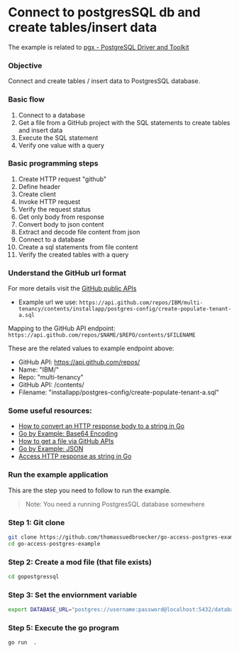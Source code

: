 # Connect to postgresSQL db and create tables/insert data

The example is related to [pgx - PostgreSQL Driver and Toolkit](https://github.com/jackc/pgx)

### Objective

Connect and create tables / insert data to PostgresSQL database.

### Basic flow 

1. Connect to a database
2. Get a file from a GitHub project with the SQL statements to create tables and insert data 
3. Execute the SQL statement
4. Verify one value with a query 

### Basic programming steps

1. Create HTTP request "github"
2. Define header
3. Create client
4. Invoke HTTP request
5. Verify the request status
6. Get only body from response
7. Convert body to json content
8. Extract and decode file content from json
9. Connect to a database
10. Create a sql statements from file content
11. Verify the created tables with a query	


### Understand the GitHub url format

For more details visit the [GitHub public APIs ](https://github.com/public-apis/public-apis)

* Example url we use: `https://api.github.com/repos/IBM/multi-tenancy/contents/installapp/postgres-config/create-populate-tenant-a.sql`

Mapping to the GitHub API endpoint: `https://api.github.com/repos/$NAME/$REPO/contents/$FILENAME`

These are the related values to example endpoint above:

* GitHub API:       https://api.github.com/repos/
* Name:             "IBM/"
* Repo:             "multi-tenancy"
* GitHub API:           /contents/
* Filename: "installapp/postgres-config/create-populate-tenant-a.sql"

### Some useful resources:

* [How to convert an HTTP response body to a string in Go](https://freshman.tech/snippets/go/http-response-to-string/)
* [Go by Example: Base64 Encoding](https://gobyexample.com/base64-encoding)
* [How to get a file via GitHub APIs](https://stackoverflow.com/questions/9272535/how-to-get-a-file-via-github-apis)
* [Go by Example: JSON](https://gobyexample.com/json)
* [Access HTTP response as string in Go](https://stackoverflow.com/questions/38673673/access-http-response-as-string-in-go)


### Run the example application

This are the step you need to follow to run the example.

> Note: You need a running PostgresSQL database somewhere

### Step 1: Git clone

```sh
git clone https://github.com/thomassuedbroecker/go-access-postgres-example.git
cd go-access-postgres-example
```

### Step 2: Create a mod file (that file exists)

```sh
cd gopostgressql
```

### Step 3: Set the enviornment variable

```sh
export DATABASE_URL="postgres://username:password@localhost:5432/database_name"
```

### Step 5: Execute the go program

```sh
go run  .
```


